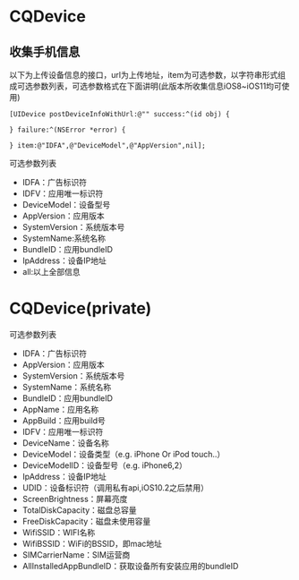 # CQDevice
## 收集手机信息
以下为上传设备信息的接口，url为上传地址，item为可选参数，以字符串形式组成可选参数列表，可选参数格式在下面讲明(此版本所收集信息iOS8~iOS11均可使用)
```
[UIDevice postDeviceInfoWithUrl:@"" success:^(id obj) {

} failure:^(NSError *error) {

} item:@"IDFA",@"DeviceModel",@"AppVersion",nil];
```
可选参数列表
* IDFA：广告标识符
* IDFV：应用唯一标识符
* DeviceModel：设备型号
* AppVersion：应用版本
* SystemVersion：系统版本号
* SystemName:系统名称
* BundleID：应用bundleID
* IpAddress：设备IP地址
* all:以上全部信息

# CQDevice(private)
可选参数列表
* IDFA：广告标识符
* AppVersion：应用版本
* SystemVersion：系统版本号
* SystemName：系统名称
* BundleID：应用bundleID
* AppName：应用名称
* AppBuild：应用build号
* IDFV：应用唯一标识符
* DeviceName：设备名称
* DeviceModel：设备类型（e.g. iPhone Or iPod touch..）
* DeviceModelID：设备型号（e.g. iPhone6,2）
* IpAddress：设备IP地址
* UDID：设备标识符（调用私有api,iOS10.2之后禁用）
* ScreenBrightness：屏幕亮度
* TotalDiskCapacity：磁盘总容量
* FreeDiskCapacity：磁盘未使用容量
* WifiSSID：WIFI名称
* WifiBSSID：WiFi的BSSID，即mac地址
* SIMCarrierName：SIM运营商
* AllInstalledAppBundleID：获取设备所有安装应用的bundleID


